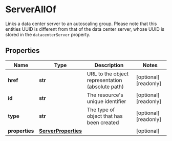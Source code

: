 # ServerAllOf

Links a data center server to an autoscaling group. Please note that this entities UUID is different from that of the data center server, whose UUID is stored in the `datacenterServer` property.
## Properties
| Name | Type | Description | Notes |
| ------------ | ------------- | ------------- | ------------- |
| **href** | **str** | URL to the object representation (absolute path) | [optional] [readonly]  |
| **id** | **str** | The resource&#39;s unique identifier | [optional] [readonly]  |
| **type** | **str** | The type of object that has been created | [optional] [readonly]  |
| **properties** | [**ServerProperties**](ServerProperties.md) |  | [optional]  |


